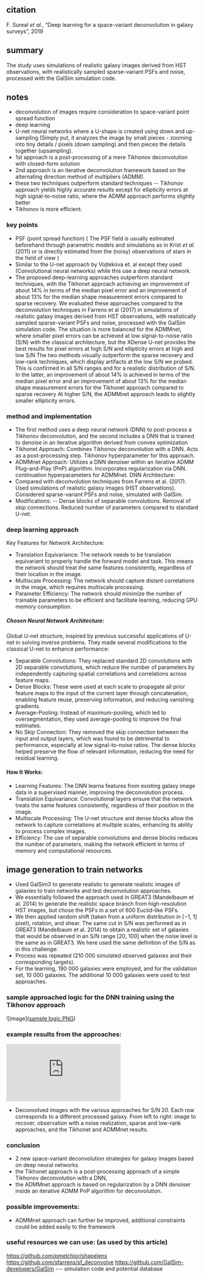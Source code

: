 ## citation
F. Sureal _et al._, “Deep learning for a space-variant deconvolution in galaxy surveys”, 2019

## summary
The study uses simulations of realistic galaxy images derived from HST observations, with realistically sampled sparse-variant PSFs and noise, processed with the GalSim simulation code.

## notes
- deconvolution of images require consideration to space-variant point spread function
- deep learning 
- U-net neural networks where a U-shape is created using down and up-sampling (Simply put, it analyzes the image by small pieces -
zooming into tiny details / pixels (down sampling) and then pieces the details together (upsampling).
- 1st approach is a post-processing of a mere Tikhonov deconvolution with closed-form solution
- 2nd approach is an iterative deconvolution framework based on the alternating direction method of multipliers (ADMM).
- these two techniques outperform standard techniques
-- Tikhonov approach yields highly accurate resutls except for ellipticity errors at high signal-to-noise ratio, where the ADMM approach performs slightly better
- Tikhonov is more efficient.

### key points
- PSF (point spread function) ( The PSF field is usually estimated beforehand through parametric models and simulations as in Krist _et al._ (2011) or is directly estimated from
the (noisy) observations of stars in the field of view )
- Similar to the U-net approach by Vojtekova et. al except they used (Convolutional neural networks) while this use a deep neural network. 
- The proposed deep-learning approaches outperform standard techniques, with the Tikhonet approach achieving an improvement of about 14% in terms of the median pixel error and an improvement of about 13% 
for the median shape measurement errors compared to sparse recovery. We evaluated these approaches compared to the deconvolution techniques in Farrens et al (2017) in simulations of realistic galaxy images 
derived from HST observations, with realistically sampled sparse-variant PSFs and noise, processed with the GalSim simulation code. The situation is more balanced for the ADMMnet, where smaller pixel errors 
can be achieved at low signal-to-noise ratio (S/N) with the classical architecture, but the XDense U-net provides the best results for pixel errors at high S/N and ellipticity errors at high and low S/N
The two methods visually outperform the sparse recovery and low-rank techniques, which display artifacts at the low S/N we probed. This is confirmed in all S/N ranges and for a realistic distribution of S/N. 
In the latter, an improvement of about 14% is achieved in terms of the median pixel error and an improvement of about 13% for the median shape measurement errors for the Tikhonet approach compared to sparse recovery
At higher S/N, the ADMMnet approach leads to slightly smaller ellipticity errors. 

###  method and implementation
- The first method uses a deep neural network
(DNN) to post-process a Tikhonov deconvolution, and the second includes a DNN that is trained to denoise in an iterative
algorithm derived from convex optimization
- Tikhonet Approach:
Combines Tikhonov deconvolution with a DNN.
Acts as a post-processing step.
Tikhonov hyperparameter for this approach. 
- ADMMnet Approach:
Utilizes a DNN denoiser within an iterative ADMM Plug-and-Play (PnP) algorithm.
Incorporates regularization via DNN.
continuation hyperparameters for ADMMnet.
DNN Architecture:
- Compared with deconvolution techniques from Farrens et al. (2017).
Used simulations of realistic galaxy images (HST observations).
Considered sparse-variant PSFs and noise, simulated with GalSim.
- Modifications:
-- Dense blocks of separable convolutions.
Removal of skip connections.
Reduced number of parameters compared to standard U-net.

### deep learning approach
Key Features for Network Architecture:
- Translation Equivariance: The network needs to be translation equivariant to properly handle the forward model and task. This means the network should treat the same features consistently, regardless of their location in the image.
- Multiscale Processing: The network should capture distant correlations in the image, which requires multiscale processing.
- Parameter Efficiency: The network should minimize the number of trainable parameters to be efficient and facilitate learning, reducing GPU memory consumption.
##### Chosen Neural Network Architecture:
Global U-net structure, inspired by previous successful applications of U-net in solving inverse problems. They made several modifications to the classical U-net to enhance performance:
- Separable Convolutions: They replaced standard 2D convolutions with 2D separable convolutions, which reduce the number of parameters by independently capturing spatial correlations and correlations across feature maps.
- Dense Blocks: These were used at each scale to propagate all prior feature maps to the input of the current layer through concatenation, enabling feature reuse, preserving information, and reducing vanishing gradients.
- Average-Pooling: Instead of maximum-pooling, which led to oversegmentation, they used average-pooling to improve the final estimates.
- No Skip Connection: They removed the skip connection between the input and output layers, which was found to be detrimental to performance, especially at low signal-to-noise ratios. The dense blocks helped preserve the flow of relevant information, 
reducing the need for residual learning.
#### How It Works:
- Learning Features: The DNN learns features from existing galaxy image data in a supervised manner, improving the deconvolution process.
- Translation Equivariance: Convolutional layers ensure that the network treats the same features consistently, regardless of their position in the image.
- Multiscale Processing: The U-net structure and dense blocks allow the network to capture correlations at multiple scales, enhancing its ability to process complex images.
- Efficiency: The use of separable convolutions and dense blocks reduces the number of parameters, making the network efficient in terms of memory and computational resources.

## image generation to train networks
- Used GalSim3 to generate realistic to generate realistic
images of galaxies to train networks and test deconvolution approaches. 
- We essentially followed the approach used
in GREAT3 (Mandelbaum et al. 2014) to generate the realistic
space branch from high-resolution HST images, but chose the
PSFs in a set of 600 Euclid-like PSFs. 
- We then applied random shift (taken from
a uniform distribution in [−1, 1] pixel), rotation, and shear. The
same cut in S/N was performed as in GREAT3 (Mandelbaum
et al. 2014) to obtain a realistic set of galaxies that would be
observed in an S/N range [20, 100] when the noise level is the
same as in GREAT3. We here used the same definition of the
S/N as in this challenge:
- Process was repeated (210 000 simulated observed galaxies and their corresponding
targets). 
- For the learning, 190 000 galaxies were employed, and
for the validation set, 10 000 galaxies. The additional 10 000
galaxies were used to test approaches.

### sample approached logic for the DNN training using the Tikhonov approach
![image]([sample logic.PNG](https://github.com/sanikanandpure/deep-adaptive-optics-research-references/blob/39ac18304226b107f9d0dbef04c67a780bb2ba97/sample%20logic.PNG))

### example results from the approaches: 
![image](https://www.aanda.org/articles/aa/full_html/2020/09/aa37039-19/F13.html)
- Deconvolved images with the various approaches for S/N 20. Each row corresponds to a different processed galaxy. From left to right: image to recover, observation with a noise realization, sparse and low-rank approaches, and the Tikhonet and ADMMnet results.

### conclusion
- 2 new space-variant deconvolution strategies for galaxy images based on deep neural networks 
- the Tikhonet approach is a post-processing approach of a simple Tikhonov deconvolution with a DNN, 
- the ADMMnet approach is based on regularization by a DNN denoiser inside an iterative ADMM PnP algorithm for deconvolution.

### possible improvements:
- ADMMnet approach can further be improved, additional constraints could be added easily to the framework

### useful resources we can use: (as used by this article)
https://github.com/pmelchior/shapelens 
https://github.com/sfarrens/sf_deconvolve 
https://github.com/GalSim-developers/GalSim  --- simulation code and potential database
